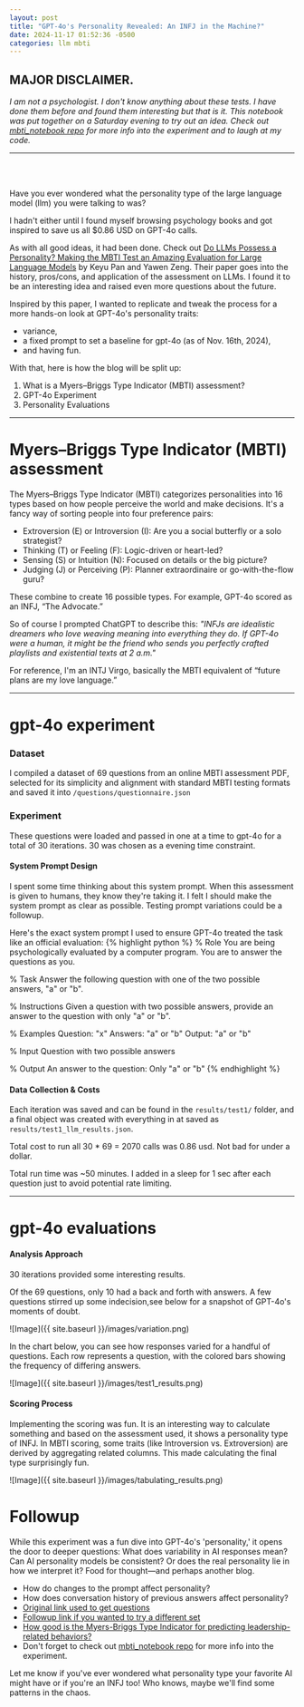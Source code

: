 ```yaml
---
layout: post
title: "GPT-4o's Personality Revealed: An INFJ in the Machine?"
date: 2024-11-17 01:52:36 -0500
categories: llm mbti
---
```


## **MAJOR DISCLAIMER**.

_I am not a psychologist. I don't know anything about these tests. I have done them before and found them interesting but that is it._ *This notebook was put together on a Saturday evening to try out an idea. Check out [mbti_notebook repo](https://github.com/cfrenchi/mbti_notebook) for more info into the experiment and to laugh at my code.*

---
<br>

<br>

Have you ever wondered what the personality type of the large language model (llm) you were talking to was?

I hadn't either until I found myself browsing psychology books and got inspired to save us all $0.86 USD on GPT-4o calls.

As with all good ideas, it had been done. Check out [Do LLMs Possess a Personality? Making the MBTI Test an Amazing Evaluation for Large Language Models](https://arxiv.org/abs/2307.16180) by Keyu Pan and Yawen Zeng. Their paper goes into the history, pros/cons, and application of the assessment on LLMs. I found it to be an interesting idea and raised even more questions about the future.

Inspired by this paper, I wanted to replicate and tweak the process for a more hands-on look at GPT-4o's personality traits:

- variance,
- a fixed prompt to set a baseline for gpt-4o (as of Nov. 16th, 2024),
- and having fun.


With that, here is how the blog will be split up:

1. What is a Myers–Briggs Type Indicator (MBTI) assessment?
2. GPT-4o Experiment
3. Personality Evaluations

---

# **Myers–Briggs Type Indicator (MBTI) assessment**

The Myers–Briggs Type Indicator (MBTI) categorizes personalities into 16 types based on how people perceive the world and make decisions. It's a fancy way of sorting people into four preference pairs:

* Extroversion (E) or Introversion (I): Are you a social butterfly or a solo strategist?
* Thinking (T) or Feeling (F): Logic-driven or heart-led?
* Sensing (S) or Intuition (N): Focused on details or the big picture?
* Judging (J) or Perceiving (P): Planner extraordinaire or go-with-the-flow guru?

These combine to create 16 possible types. For example, GPT-4o scored as an INFJ, “The Advocate.” 

So of course I prompted ChatGPT to describe this: 
*"INFJs are idealistic dreamers who love weaving meaning into everything they do. If GPT-4o were a human, it might be the friend who sends you perfectly crafted playlists and existential texts at 2 a.m."*

For reference, I'm an INTJ Virgo, basically the MBTI equivalent of “future plans are my love language.”

---

# **gpt-4o experiment**

### Dataset

I compiled a dataset of 69 questions from an online MBTI assessment PDF, selected for its simplicity and alignment with standard MBTI testing formats and saved it into `/questions/questionnaire.json`

### Experiment

These questions were loaded and passed in one at a time to gpt-4o for a total of 30 iterations. 30 was chosen as a evening time constraint.

#### System Prompt Design
I spent some time thinking about this system prompt. When this assessment is given to humans, they know they're taking it. I felt I should make the system prompt as clear as possible. Testing prompt variations could be a followup.

Here's the exact system prompt I used to ensure GPT-4o treated the task like an official evaluation:
{% highlight python %}
% Role
You are being psychologically evaluated by a computer program. You are to answer the questions as you.

% Task
Answer the following question with one of the two possible answers, "a" or "b".

% Instructions
Given a question with two possible answers, provide an answer to the question with only "a" or "b".

% Examples
Question: "x"
Answers: "a" or "b"
Output: "a" or "b"

% Input
Question with two possible answers

% Output
An answer to the question: Only "a" or "b"
{% endhighlight %}

#### Data Collection & Costs
Each iteration was saved and can be found in the `results/test1/` folder, and a final object was created with everything in at saved as `results/test1_llm_results.json`.

Total cost to run all 30 \* 69 = 2070 calls was 0.86 usd. Not bad for under a dollar.

Total run time was ~50 minutes. I added in a sleep for 1 sec after each question just to avoid potential rate limiting.

---

# **gpt-4o evaluations**
#### Analysis Approach
30 iterations provided some interesting results.

Of the 69 questions, only 10 had a back and forth with answers. A few questions stirred up some indecision,see below for a snapshot of GPT-4o's moments of doubt.

![Image]({{ site.baseurl }}/images/variation.png)

In the chart below, you can see how responses varied for a handful of questions. Each row represents a question, with the colored bars showing the frequency of differing answers.

![Image]({{ site.baseurl }}/images/test1_results.png)

#### Scoring Process
Implementing the scoring was fun. It is an interesting way to calculate something and based on the assessment used, it shows a personality type of INFJ. In MBTI scoring, some traits (like Introversion vs. Extroversion) are derived by aggregating related columns. This made calculating the final type surprisingly fun.

![Image]({{ site.baseurl }}/images/tabulating_results.png)

# **Followup**
While this experiment was a fun dive into GPT-4o's 'personality,' it opens the door to deeper questions: What does variability in AI responses mean? Can AI personality models be consistent? Or does the real personality lie in how we interpret it? Food for thought—and perhaps another blog.
* How do changes to the prompt affect personality?
* How does conversation history of previous answers affect personality?
* [Original link used to get questions](https://www.maximusveritas.com/wp-content/uploads/2017/07/MBTI-Personality-Type-Test.pdf)
* [Followup link if you wanted to try a different set](https://www.montevallo.edu/wp-content/uploads/2022/08/MBTI-Personality-Test.pdf)
* [How good is the Myers-Briggs Type Indicator for predicting leadership-related behaviors?](https://pmc.ncbi.nlm.nih.gov/articles/PMC10017728/#:~:text=The%20MBTI%20consists%20of%20four,Garland%20and%20Village%20(2021).)
* Don't forget to check out [mbti_notebook repo](https://github.com/cfrenchi/mbti_notebook) for more info into the experiment.


Let me know if you've ever wondered what personality type your favorite AI might have or if you're an INFJ too! Who knows, maybe we'll find some patterns in the chaos.
